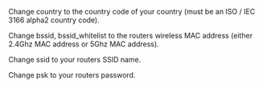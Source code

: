 Change country to the country code of your country (must be an ISO / IEC 3166 alpha2 country code).

Change bssid, bssid_whitelist to the routers wireless MAC address (either 2.4Ghz MAC address or 5Ghz MAC address).

Change ssid to your routers SSID name.

Change psk to your routers password.
